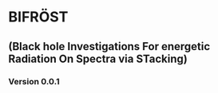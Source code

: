 <h1>BIFR&#xd6;ST</h1>
<h2>(Black hole Investigations For energetic Radiation On Spectra via STacking)</h2>

<h3>Version 0.0.1</h3>